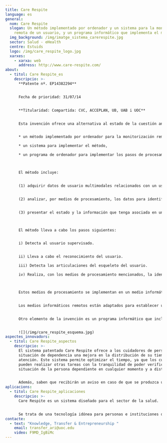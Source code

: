 ```yaml
---
title: Care Respite
language: es
general:
  nom: Care Respite
  slogan: Un método implementado por ordenador y un sistema para la monitorización
    remota de un usuario, y un programa informático que implementa el método
  img_background: /img/imatge_sistema_carerespite.jpg
  sector: Salud - eHealth
  centre: Estuids
  logo: /img/care_respite_logo.jpg
  xarxes:
    - xarxa: web
      address: http://www.care-respite.com/
about:
  - titol: Care Respite_es
    descripcio: >-
      **Patente nº. EP14382294**


      Fecha de prioridad: 31/07/14


      **Titularidad: Compartida: CVC, ACCEPLAN, UB, UAB i UOC**


      Esta invención ofrece una alternativa al estado de la cuestión anterior, con el objetivo de proporcionar un método y un sistema para realizar la monitorización remota de un usuario. Además, es capaz de trabajar con usuarios no identificados y, por tanto, no tiene la necesidad de utilizar los datos históricos de los usuarios. Esta invención hace referencia a tres elementos:


      * un método implementado por ordenador para la monitorización remota de un usuario, 

      * un sistema para implementar el método, 

      * un programa de ordenador para implementar los pasos de procesamiento del método.



      El método incluye: 


      (1) adquirir datos de usuario multimodales relacionados con un usuario supervisado utilizando una cámara de profundidad en una zona de vigilancia local; 


      (2) analizar, por medios de procesamiento, los datos para identificar un estado del usuario (caminando, sentado, de pie, acostado, mirando la TV, durmiendo o en el suelo); y 


      (3) presentar el estado y la información que tenga asociada en un medio informático remoto, como un teléfono inteligente o una tableta.



      El método lleva a cabo los pasos siguientes:


      i) Detecta al usuario supervisado. 


      ii) Lleva a cabo el reconocimiento del usuario.

      iii) Detecta las articulaciones del esqueleto del usuario.

      iv) Realiza, con los medios de procesamiento mencionados, la identificación del estado del usuario analizando, al menos, las articulaciones del esqueleto detectadas en el paso iii) junto con el movimiento y la geometría 3D.



      Estos medios de procesamiento se implementan en un medio informático local conectado a una cámara de profundidad. La detección se lleva a cabo utilizando datos de imágenes en color e información de profundidad. 


      Los medios informáticos remotos están adaptados para establecer una comunicación bidireccional con el medio informático local, lo que permite que una persona autorizada pueda controlar, configurar y actualizar las opciones de funcionamiento del medio informático local. El teléfono inteligente o la tableta deben tener instalada una aplicación de software para poder llevar a cabo el control y la configuración autorizados. La aplicación también permite poner avisos y ver al usuario en una pantalla del dispositivo.


      Otro elemento de la invención es un programa informático que incluye instrucciones de código que, cuando se ejecutan en un ordenador, implementan todos los pasos del método del primer elemento de la invención, salvo los de adquisición de datos de usuario multimodales.


      ![](/img/care_respite_esquema.jpg)
aspectes_innovadors:
  - titol: Care Respite_aspectos
    descripcio: >-
      El sistema patentado Care Respite ofrece a los cuidadores de personas en
      situación de dependencia una mejora en la distribución de su tiempo de
      atención. Este sistema permite optimizar el tiempo, ya que los cuidadores
      pueden realizar otras tareas con la tranquilidad de poder verificar la
      situación de la persona dependiente en cualquier momento y a distancia. 


      Además, saben que recibirán un aviso en caso de que se produzca una situación de peligro. Por lo tanto, utilizando Care Respite se optimiza el tiempo de dedicación y se garantiza que la persona dependiente estará permanentemente atendida.
aplicacions:
  - titol: Care Respite_aplicaciones
    descripcio: >-
      Care Respite es un sistema diseñado para el sector de la salud. 


      Se trata de una tecnología idónea para personas e instituciones que dediquen su actividad al cuidado de personas dependientes.
contacte:
  - text: "Knowledge, Transfer & Entrepreneurship "
    email: transfer_ari@uoc.edu
    video: F9MD_IgBiMc
---
```


